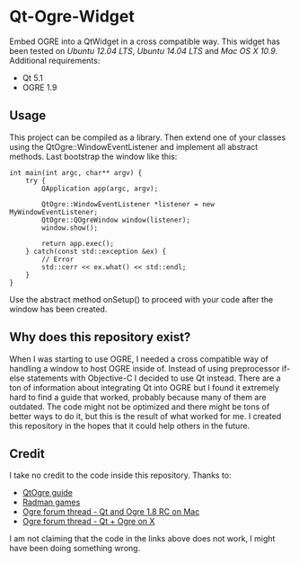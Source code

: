 Qt-Ogre-Widget
==============

Embed OGRE into a QtWidget in a cross compatible way. This widget has been tested on *Ubuntu 12.04 LTS*, *Ubuntu 14.04 LTS* and *Mac OS X 10.9*. Additional requirements:
* Qt 5.1
* OGRE 1.9

## Usage
This project can be compiled as a library. Then extend one of your classes using the QtOgre::WindowEventListener and implement all abstract methods. Last bootstrap the window like this:

	int main(int argc, char** argv) {
		try {
			QApplication app(argc, argv);

			QtOgre::WindowEventListener *listener = new MyWindowEventListener;
			QtOgre::QOgreWindow window(listener);
			window.show();

			return app.exec();
		} catch(const std::exception &ex) {
			// Error
			std::cerr << ex.what() << std::endl;
		}
	}

Use the abstract method onSetup() to proceed with your code after the window has been created.

## Why does this repository exist?
When I was starting to use OGRE, I needed a cross compatible way of handling a window to host OGRE inside of. Instead of using preprocessor if-else statements with Objective-C I decided to use Qt instead. There are a ton of information about integrating Qt into OGRE but I found it extremely hard to find a guide that worked, probably because many of them are outdated. The code might not be optimized and there might be tons of better ways to do it, but this is the result of what worked for me. I created this repository in the hopes that it could help others in the future.

## Credit
I take no credit to the code inside this repository. Thanks to:

* [QtOgre guide](http://www.ogre3d.org/tikiwiki/QtOgre)
* [Radman games](http://www.radmangames.com/programming/successfully-integrating-qt-and-ogre3d)
* [Ogre forum thread - Qt and Ogre 1.8 RC on Mac](http://www.ogre3d.org/forums/viewtopic.php?f=2&t=68324)
* [Ogre forum thread - Qt + Ogre on X](http://www.ogre3d.org/forums/viewtopic.php?f=2&t=62805)

I am not claiming that the code in the links above does not work, I might have been doing something wrong.
